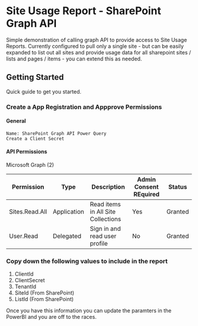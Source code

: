 
# Site Usage Report - SharePoint Graph API

Simple demonstration of calling graph API to provide access to Site Usage Reports. Currently configured to pull only a single site - but can be easily expanded to list out all sites and provide usage data for all sharepoint sites / lists and pages / items - you can extend this as needed.

## Getting Started

Quick guide to get you started.

### Create a App Registration and Appprove Permissions

#### General

    Name: SharePoint Graph API Power Query
    Create a Client Secret

#### API Permissions

Microsoft Graph (2)

| Permission          | Type       | Description                        | Admin Consent REquired | Status |
| -------------       | ---------- | ---------------------------------- | ---------------------- | ------ |
|  Sites.Read.All     |Application | Read items in All Site Collections | Yes | Granted |
|  User.Read          |Delegated   | Sign in and read user profile      | No  | Granted |

### Copy down the following values to include in the report

1. ClientId
2. ClientSecret
3. TenantId
4. SiteId (From SharePoint)
5. ListId (From SharePoint)

Once you have this information you can update the paramters in the PowerBI and you are off to the races.
